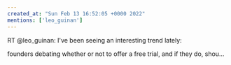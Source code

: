 ```yaml
---
created_at: "Sun Feb 13 16:52:05 +0000 2022"
mentions: ['leo_guinan']
---
```


RT @leo_guinan: I've been seeing an interesting trend lately:

founders debating whether or not to offer a free trial, and if they do, shou…